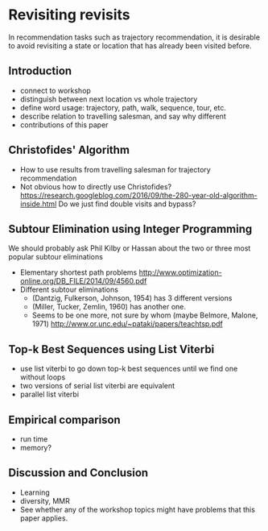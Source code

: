 # Revisiting revisits

In recommendation tasks such as trajectory recommendation, it is desirable to avoid revisiting
a state or location that has already been visited before.

## Introduction

- connect to workshop
- distinguish between next location vs whole trajectory
- define word usage: trajectory, path, walk, sequence, tour, etc.
- describe relation to travelling salesman, and say why different
- contributions of this paper

## Christofides' Algorithm

- How to use results from travelling salesman for trajectory recommendation
- Not obvious how to directly use Christofides?
  https://research.googleblog.com/2016/09/the-280-year-old-algorithm-inside.html
  Do we just find double visits and bypass?

## Subtour Elimination using Integer Programming

We should probably ask Phil Kilby or Hassan about the two or three most popular subtour eliminations

- Elementary shortest path problems
  http://www.optimization-online.org/DB_FILE/2014/09/4560.pdf
- Different subtour eliminations
  - (Dantzig, Fulkerson, Johnson, 1954) has 3 different versions
  - (Miller, Tucker, Zemlin, 1960) has another one.
  - Seems to be one more, not sure by whom (maybe Belmore, Malone, 1971)
  http://www.or.unc.edu/~pataki/papers/teachtsp.pdf


## Top-k Best Sequences using List Viterbi

- use list viterbi to go down top-k best sequences until we find one without loops
- two versions of serial list viterbi are equivalent
- parallel list viterbi

## Empirical comparison

- run time
- memory?

## Discussion and Conclusion

- Learning
- diversity, MMR
- See whether any of the workshop topics might have problems that this paper applies.

